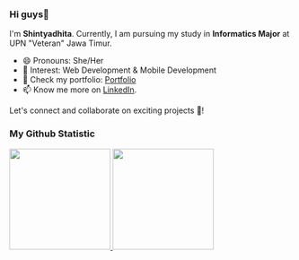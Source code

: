### Hi guys👋

I'm **Shintyadhita**. Currently, I am pursuing my study in **Informatics Major** at UPN "Veteran" Jawa Timur. 

- 😄 Pronouns: She/Her
- 💼 Interest: Web Development & Mobile Development
- 📝 Check my portfolio: [Portfolio](https://shintyadhita.netlify.app/)
- 📫 Know me more on [LinkedIn](https://www.linkedin.com/in/shintyadhita-wputri).

Let's connect and collaborate on exciting projects 💼!

### My Github Statistic
<p align="left">
<a href="https://github.com/shintyadhitawputri">
  <img height="180em" src="https://github-readme-stats-eight-theta.vercel.app/api?username=shintyadhitawputri&show_icons=true&theme=algolia&include_all_commits=true&count_private=true"/>
  <img height="180em" src="https://github-readme-stats-eight-theta.vercel.app/api/top-langs/?username=shintyadhitawputri&layout=compact&layout=compact&theme=algolia"/>
</a>
</p>

